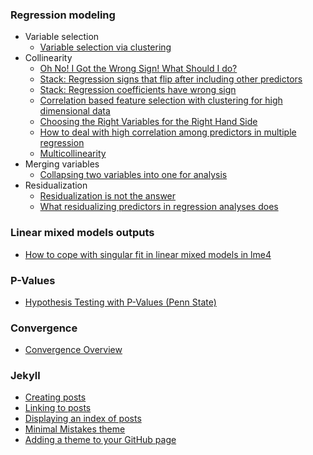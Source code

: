 ### Regression modeling

- Variable selection
    - [Variable selection via clustering](https://web.stanford.edu/class/stats202/content/lec5-condensed.pdf)
- Collinearity
    - [Oh No! I Got the Wrong Sign! What Should I do?](http://www.stat.columbia.edu/~gelman/stuff_for_blog/oh_no_I_got_the_wrong_sign.pdf)
    - [Stack: Regression signs that flip after including other predictors](https://stats.stackexchange.com/questions/1580/regression-coefficients-that-flip-sign-after-including-other-predictors)
    - [Stack: Regression coefficients have wrong sign](https://stats.stackexchange.com/questions/198271/regression-coefficients-seem-to-have-the-wrong-sign-can-i-force-them-to-have-a)
    - [Correlation based feature selection with clustering for high dimensional data](https://www.sciencedirect.com/science/article/pii/S2314717218300059)
    - [Choosing the Right Variables for the Right Hand Side](https://www.kellogg.northwestern.edu/faculty/dranove/htm/dranove/coursepages/Mgmt%20469/choosing%20variables.pdf)
    - [How to deal with high correlation among predictors in multiple regression](https://stats.stackexchange.com/questions/38093/how-to-deal-with-high-correlation-among-predictors-in-multiple-regression)
    - [Multicollinearity](https://statisticsbyjim.com/regression/multicollinearity-in-regression-analysis/)
- Merging variables 
    - [Collapsing two variables into one for analysis](https://stats.stackexchange.com/questions/32472/collapsing-combining-two-variables-into-one-for-analysis)
- Residualization
    - [Residualization is not the answer](https://www.sciencedirect.com/science/article/abs/pii/S0049089X12001160)
    - [What residualizing predictors in regression analyses does](https://digitalcommons.wayne.edu/cgi/viewcontent.cgi?article=1022&context=psychfrp)

### Linear mixed models outputs

- [How to cope with singular fit in linear mixed models in lme4](https://stackoverflow.com/questions/54597496/how-to-cope-with-a-singular-fit-in-a-linear-mixed-model-lme4)

### P-Values

- [Hypothesis Testing with P-Values (Penn State)](https://online.stat.psu.edu/statprogram/reviews/statistical-concepts/hypothesis-testing/p-value-approach)

### Convergence

- [Convergence Overview](https://biologyforfun.wordpress.com/2018/04/09/help-i-have-convergence-warnings/)

### Jekyll

- [Creating posts](https://michaelsoolee.com/jekyll-post-page/)
- [Linking to posts](https://aspirethemes.com/blog/link-to-post-jekyll)
- [Displaying an index of posts](https://jekyllrb.com/docs/posts/)
- [Minimal Mistakes theme](https://mmistakes.github.io/minimal-mistakes/docs/quick-start-guide/)
- [Adding a theme to your GitHub page](https://help.github.com/en/github/working-with-github-pages/adding-a-theme-to-your-github-pages-site-using-jekyll#adding-a-jekyll-theme-in-your-sites-_configyml-file)